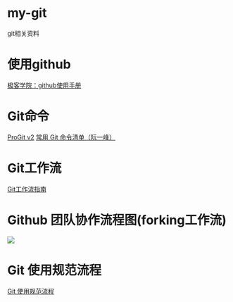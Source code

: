 # my-git
git相关资料

# 使用github    
[极客学院：github使用手册](http://wiki.jikexueyuan.com/project/github-basics/)

# Git命令   
[ProGit v2](https://git-scm.com/book/zh/v2)
[常用 Git 命令清单（阮一峰）](http://www.ruanyifeng.com/blog/2015/12/git-cheat-sheet.html)   

# Git工作流    
[Git工作流指南](https://github.com/xirong/my-git/blob/master/git-workflow-tutorial.md)

# Github 团队协作流程图(forking工作流)
![](https://github.com/wangding/courses/blob/master/images/forkProcess.png)

# Git 使用规范流程    
[Git 使用规范流程](http://www.ruanyifeng.com/blog/2015/08/git-use-process.html)

